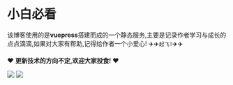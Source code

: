# 小白必看

该博客使用的是**vuepress**搭建而成的一个静态服务,主要是记录作者学习与成长的点点滴滴,如果对大家有帮助,记得给作者一个小爱心! :airplane::airplane:`起飞!`:airplane::airplane:

:heart: **更新技术的方向不定,欢迎大家投食!** :heart:

<img src="http://mk.xxoutman.cn/img%2Fzhifu.jpg" /> <img src="http://mk.xxoutman.cn/img/wx.jpg" />
